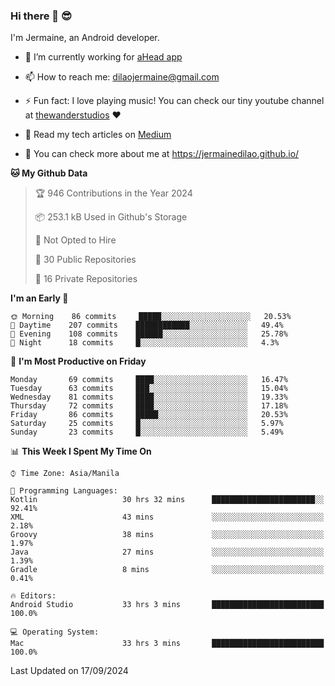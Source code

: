 ### Hi there 👋 😎
I'm Jermaine, an Android developer.

- 🔭 I’m currently working for [aHead app](https://www.ahead-app.com/)

- 📫 How to reach me: dilaojermaine@gmail.com

- ⚡ Fun fact: I love playing music! You can check our tiny youtube channel at [thewanderstudios](https://www.youtube.com/thewanderstudios) ♥️

- 📖 Read my tech articles on [Medium](https://jermainedilao.medium.com/)

- 👀 You can check more about me at https://jermainedilao.github.io/

<!--
**jermainedilao/jermainedilao** is a ✨ _special_ ✨ repository because its `README.md` (this file) appears on your GitHub profile.

Here are some ideas to get you started:

- 🔭 I’m currently working on ...
- 🌱 I’m currently learning ...
- 👯 I’m looking to collaborate on ...
- 🤔 I’m looking for help with ...
- 💬 Ask me about ...
- 📫 How to reach me: ...
- 😄 Pronouns: ...
- ⚡ Fun fact: ...
-->

<!--START_SECTION:waka-->
**🐱 My Github Data** 

> 🏆 946 Contributions in the Year 2024
 > 
> 📦 253.1 kB Used in Github's Storage 
 > 
> 🚫 Not Opted to Hire
 > 
> 📜 30 Public Repositories 
 > 
> 🔑 16 Private Repositories  
 > 
**I'm an Early 🐤** 

```text
🌞 Morning    86 commits     █████░░░░░░░░░░░░░░░░░░░░   20.53% 
🌆 Daytime    207 commits    ████████████░░░░░░░░░░░░░   49.4% 
🌃 Evening    108 commits    ██████░░░░░░░░░░░░░░░░░░░   25.78% 
🌙 Night      18 commits     █░░░░░░░░░░░░░░░░░░░░░░░░   4.3%

```
📅 **I'm Most Productive on Friday** 

```text
Monday       69 commits     ████░░░░░░░░░░░░░░░░░░░░░   16.47% 
Tuesday      63 commits     ███░░░░░░░░░░░░░░░░░░░░░░   15.04% 
Wednesday    81 commits     ████░░░░░░░░░░░░░░░░░░░░░   19.33% 
Thursday     72 commits     ████░░░░░░░░░░░░░░░░░░░░░   17.18% 
Friday       86 commits     █████░░░░░░░░░░░░░░░░░░░░   20.53% 
Saturday     25 commits     █░░░░░░░░░░░░░░░░░░░░░░░░   5.97% 
Sunday       23 commits     █░░░░░░░░░░░░░░░░░░░░░░░░   5.49%

```


📊 **This Week I Spent My Time On** 

```text
⌚︎ Time Zone: Asia/Manila

💬 Programming Languages: 
Kotlin                   30 hrs 32 mins      ███████████████████████░░   92.41% 
XML                      43 mins             ░░░░░░░░░░░░░░░░░░░░░░░░░   2.18% 
Groovy                   38 mins             ░░░░░░░░░░░░░░░░░░░░░░░░░   1.97% 
Java                     27 mins             ░░░░░░░░░░░░░░░░░░░░░░░░░   1.39% 
Gradle                   8 mins              ░░░░░░░░░░░░░░░░░░░░░░░░░   0.41%

🔥 Editors: 
Android Studio           33 hrs 3 mins       █████████████████████████   100.0%

💻 Operating System: 
Mac                      33 hrs 3 mins       █████████████████████████   100.0%

```


 Last Updated on 17/09/2024
<!--END_SECTION:waka-->
